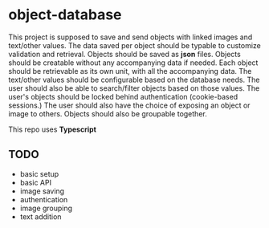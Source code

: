 # object-database

This project is supposed to save and send objects with linked images and text/other values. The data saved per object should be typable to customize validation and retrieval. Objects should be saved as **json** files. Objects should be creatable without any accompanying data if needed. Each object should be retrievable as its own unit, with all the accompanying data. The text/other values should be configurable based on the database needs. The user should also be able to search/filter objects based on those values. The user's objects should be locked behind authentication (cookie-based sessions.) The user should also have the choice of exposing an object or image to others. Objects should also be groupable together.

This repo uses **Typescript**

## TODO

* basic setup
* basic API
* image saving
* authentication
* image grouping
* text addition

